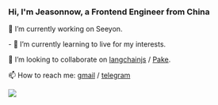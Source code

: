 ### Hi, I'm Jeasonnow, a Frontend Engineer from China

<html>
  <table style="display: flex; flex-direction: row;">
    <div style="flex: 1;">
      <p>🔭 I’m currently working on Seeyon.</p>
      <p>- 🌱 I’m currently learning to live for my interests.</p>
      <p>👯 I’m looking to collaborate on <a href="https://github.com/langchain-ai/langchainjs">langchainjs</a> / <a href="https://github.com/tw93/pake">Pake</a>.</p>
      <p> 📫 How to reach me: <a href="mailto:santree122@gmail.com">gmail</a> / <a href="https://t.me/santree122">telegram</a></p>
    </div>
    <div style="flex: 1;"> 
      <picture>
        <source
          srcset="https://github-readme-stats.vercel.app/api?username=jeasonnow&show_icons=true&theme=dark"
          media="(prefers-color-scheme: dark)"
        />
        <source
          srcset="https://github-readme-stats.vercel.app/api?username=jeasonnow&show_icons=true"
          media="(prefers-color-scheme: light), (prefers-color-scheme: no-preference)"
        />
        <img src="https://github-readme-stats.vercel.app/api?username=jeasonnow&show_icons=true" />
      </picture>
    </div>
  </div>
</html>

